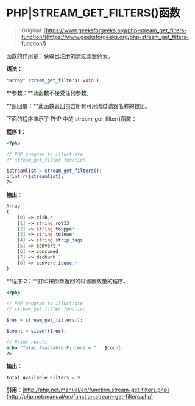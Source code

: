 # PHP|STREAM_GET_FILTERS()函数

> Original: [https://www.geeksforgeeks.org/php-stream_get_filters-function/](https://www.geeksforgeeks.org/php-stream_get_filters-function/)

函数的作用是：获取已注册的流过滤器列表。

**语法：**

```php
*array* stream_get_filters( void )
```

**参数：**此函数不接受任何参数。

**返回值：**此函数返回包含所有可用流过滤器名称的数组。

下面的程序演示了 PHP 中的 stream_get_filter()函数：

**程序 1：**

```php
<?php

// PHP program to illustrate
// stream_get_filter function

$streamlist = stream_get_filters();
print_r($streamlist);
?>
```

**输出：**

```php
Array
(
    [0] => zlib.*
    [1] => string.rot13
    [2] => string.toupper
    [3] => string.tolower
    [4] => string.strip_tags
    [5] => convert.*
    [6] => consumed
    [7] => dechunk
    [8] => convert.iconv.*
)

```

**程序 2：**打印按函数返回的过滤器数量的程序。

```php
<?php

// PHP program to illustrate
// stream_get_filter function

$res = stream_get_filters();

$count = sizeof($res);

// Print result
echo "Total Available Filters = " . $count;
?>
```

**输出：**

```php
Total Available Filters = 9

```

**引用：**[http://php.net/manual/en/function.stream-get-filters.php](http://php.net/manual/en/function.stream-get-filters.php)